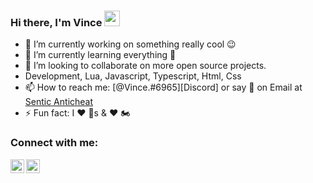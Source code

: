 ### Hi there, I'm Vince <img src="https://media.giphy.com/media/hvRJCLFzcasrR4ia7z/giphy.gif" width="25px">

<!--
**SenticAC/SenticAC** is a ✨ _special_ ✨ repository because its `README.md` (this file) appears on your GitHub profile. -->

- 🔭 I’m currently working on something really cool 😉
- 🌱 I’m currently learning everything 🤣
- 👯 I’m looking to collaborate on more open source projects.
- Development, Lua, Javascript, Typescript, Html, Css</b>
- 📫 How to reach me: [@Vince.#6965][Discord] or say 👋 on Email at [Sentic Anticheat](mailto:senticanticheat@gmail.com)
- ⚡ Fun fact: I ❤️ 🐶s & ❤️ 🏍️

### Connect with me:

[<img align="left" alt="vibhorchaudhary | GitHub" width="22px" src="https://cdn.jsdelivr.net/npm/simple-icons@v3/icons/github.svg" />][github]
[<img align="left" alt="vibhorchaudhary | Instagram" width="22px" src="https://cdn.jsdelivr.net/npm/simple-icons@v3/icons/instagram.svg" />][instagram]

[instagram]: https://www.instagram.com/senticanticheat/
[github]: https://github.com/SenticAC
